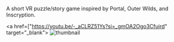 A short VR puzzle/story game inspired by Portal, Outer Wilds, and Inscryption. 

<a href=["https://youtu.be/-_aCLRZ51Ys?si=_gmOA2Ogo3Cfujrd" target="_blank">
  ![thumbnail](https://github.com/user-attachments/assets/5ae96d07-706d-4efa-a0af-961278a3969d)
</a>


